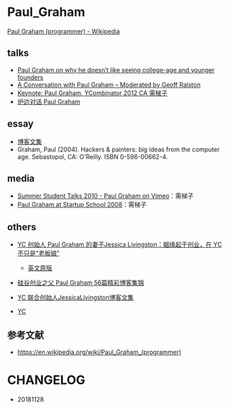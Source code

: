 # Paul_Graham

[Paul Graham (programmer) - Wikipedia](https://en.wikipedia.org/wiki/Paul_Graham_(programmer))


## talks

- [Paul Graham on why he doesn’t like seeing college-age and younger founders](https://techcrunch.com/2018/09/01/paul-graham-on-why-he-doesnt-like-seeing-college-age-and-younger-founders/)
- [A Conversation with Paul Graham – Moderated by Geoff Ralston](https://blog.ycombinator.com/a-conversation-with-paul-graham-moderated-by-geoff-ralston/)
- [Keynote: Paul Graham, YCombinator 2012 CA 需梯子](https://www.youtube.com/watch?v=R9ITLdmfdLI)
- [炉边对话 Paul Graham](https://v.youku.com/v_show/id_XMTU4MjEwOTg0OA==.html?spm=a2h0k.11417342.soresults.dtitle)

## essay

- [博客文集](http://www.paulgraham.com/articles.html)
- Graham, Paul (2004). Hackers & painters: big ideas from the computer age. Sebastopol, CA: O'Reilly. ISBN 0-596-00662-4.


## media

- [Summer Student Talks 2010 - Paul Graham on Vimeo](https://vimeo.com/21139129)：需梯子
- [Paul Graham at Startup School 2008](https://www.youtube.com/watch?v=q7K0vRUKXKc)：需梯子

## others

- [YC 创始人 Paul Graham 的妻子Jessica Livingston：姻缘起于创业，在 YC 不只是“老板娘”](https://baijiahao.baidu.com/s?id=1606125400741064457&wfr=spider&for=pc&isFailFlag=1)
  - [英文原版](http://foundersatwork.posthaven.com/grow-the-puzzle-around-you)
  
- [硅谷创业之父 Paul Graham 56篇精彩博客集锦](https://36kr.com/p/5043113.html)

- [YC 联合创始人JessicaLivingston博客文集](http://foundersatwork.posthaven.com/)
- [YC](https://www.ycombinator.com/)

## 参考文献

- https://en.wikipedia.org/wiki/Paul_Graham_(programmer)

# CHANGELOG

- 20181128
